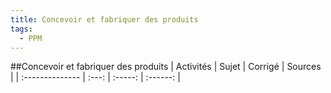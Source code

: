 ```yaml
---
title: Concevoir et fabriquer des produits 
tags:
  - PPM
---
```

[comment]: <> (Généré automatiquement par make_all_activites.py, creation_fichiers_activites)

##Concevoir et fabriquer des produits 
| Activités | Sujet | Corrigé | Sources  | 
| :-------------- | :---: | :-----: | :------: | 

